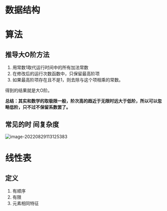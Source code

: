 # 数据结构

# 算法

## 推导大O阶方法

1. 用常数1取代运行时间中的所有加法常数
2. 在修改后的运行次数函数中，只保留最高阶项
3. 如果最高阶项存在且不是1，则去除与这个项相乘的常数。

得到的结果就是大O阶。

**总结：其实和数学的取极限一般，阶次高的趋近于无限时远大于低阶，所以可以忽略低阶，只不过不保留系数罢了。**

## 常见的时 间复杂度

![image-20220829113125383](https://cdn.jsdelivr.net/gh/stopyc/picb@main/202208291131567.png)

# 线性表

## 定义

1. 有顺序
2. 有限
3. 元素相同特征
